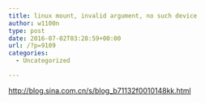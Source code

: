 ```yaml
---
title: linux mount, invalid argument, no such device
author: w1100n
type: post
date: 2016-07-02T03:28:59+00:00
url: /?p=9109
categories:
  - Uncategorized

---
```

http://blog.sina.com.cn/s/blog_b71132f0010148kk.html
